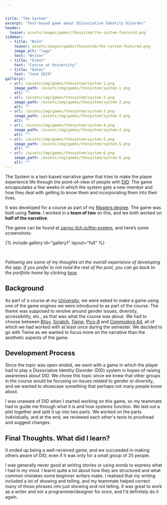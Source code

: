 ```yaml
---


title: "The System"
excerpt: "Text-based game about DIssociative Identity Disorder"
header:
  teaser: assets/images/games/thesystem/the-system-featured.png
sidebar:
  - title: "Role"
    teaser: assets/images/games/thesystem/the-system-featured.png
    image_alt: "logo"
    text: "Writer"
  - title: "Event"
    text: "Course at University"
  - title: "Dates"
    text: "June 2019"
gallery1:
  - url: /assets/img/games/thesystem/system-1.png
    image_path: /assets/img/games/thesystem/system-1.png
    alt: ""
  - url: /assets/img/games/thesystem/system-2.png
    image_path: /assets/img/games/thesystem/system-2.png
    alt: ""
  - url: /assets/img/games/thesystem/system-3.png
    image_path: /assets/img/games/thesystem/system-3.png
    alt: ""
  - url: /assets/img/games/thesystem/system-4.png
    image_path: /assets/img/games/thesystem/system-4.png
    alt: ""
  - url: /assets/img/games/thesystem/system-5.png
    image_path: /assets/img/games/thesystem/system-5.png
    alt: ""
  - url: /assets/img/games/thesystem/system-6.png
    image_path: /assets/img/games/thesystem/system-6.png
    alt: ""
---
```


<!-- <img src="/assets/icons/github.svg" width="24" height="24"> [repo link]() -->

The System is a text-based narrative game that tries to make the player experience life through the point-of-view of people with [DID](https://en.wikipedia.org/wiki/Dissociative_identity_disorder). The game encapsulates a few weeks in which the system gets a new member and how they deal with getting to know them and incorporating them into their lives.

It was developed for a course as part of my [Masters degree](https://www.aau.at/en/studien/master-game-studies-and-engineering/). The game was built using **Twine**. I worked in a **team of two** on this, and we both worked on **half of the narrative**.

The game can be found at [zarroc.itch.io/the-system](https://zarroc.itch.io/the-system), and here’s some screenshots:

<!-- <iframe width="560" height="315" src="" title="" frameborder="0" allowfullscreen></iframe> -->

{% include gallery id="gallery1" layout="full" %}
<!-- caption="This is a sample gallery to go along with this case study." -->

<br/>

*Following are some of my thoughts on the overall experience of developing the app. If you prefer to not read the rest of the post, you can go back to the portfolio home by clicking [here](/projects).*


## Background

As part of a course at my [University](https://www.aau.at/), we were asked to make a game using one of the game engines we were introduced to as part of the course. The theme was supposed to revolve around gender issues, diversity, accessibility, etc., as that was what the course was about. We had to choose between [Bitsy](https://ledoux.itch.io/bitsy), [Scratch](https://scratch.mit.edu/), [Twine](https://twinery.org/), [Pico-8](https://www.lexaloffle.com/pico-8.php) and [Commodore 64](https://www.c64-wiki.com/wiki/Main_Page), all of which we had worked with at least once during the semester. We decided to go with Twine as we wanted to focus more on the narrative than the aesthetic aspects of the game.

## Development Process

Since the topic was open-ended, we went with a game in which the player had to play a Dissociative Identity Disorder (DID) system in hopes of raising awareness about DID. We chose this topic since we knew that other groups in the course would be focusing on issues related to gender or diversity, and we wanted to showcase something that perhaps not many people know about.

I was unaware of DID when I started working on this game, so my teammate had to guide me through what it is and how systems function. We laid out a plot together and split it up into two parts. We worked on the parts individually, and at the end, we reviewed each other's texts to proofread and suggest changes.

## Final Thoughts. What did I learn?

It ended up being a well-received game, and we succeeded in making others aware of DID, even if it was only for a small group of 25 people.

I was generally never good at writing stories or using words to express what I had in my mind. I learnt quite a lot about how they are structured and what common mistakes some beginner writers make. I realised that my writing included a lot of showing and telling, and my teammate helped correct many of those phrases into just showing and not telling. It was great to work as a writer and not a programmer/designer for once, and I'd definitely do it again.